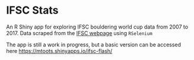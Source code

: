 # IFSC Stats

An R Shiny app for exploring IFSC bouldering world cup data from 2007 to 2017.
Data scraped from the [IFSC webpage](http://www.ifsc-climbing.org) using `RSelenium`

The app is still a work in progress, but a basic version can be accessed here https://mtoots.shinyapps.io/ifsc-flash/